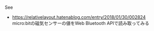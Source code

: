 
See
- https://relativelayout.hatenablog.com/entry/2018/01/30/002824
micro:bitの磁気センサーの値をWeb Bluetooth APIで読み取ってみる

